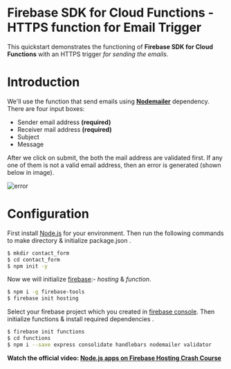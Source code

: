 # Firebase SDK for Cloud Functions - HTTPS function for Email Trigger

This quickstart demonstrates the functioning of **Firebase SDK for Cloud Functions** with an HTTPS trigger *for sending the emails*.

# Introduction 
We'll use the function that send emails using **[Nodemailer](https://www.npmjs.com/package/nodemailer)** dependency. There are four input boxes:
- Sender email address **(required)**
- Receiver mail address **(required)**
- Subject
- Message

After we click on submit, the both the mail address are validated first. If any one of them is not a valid email address, then an error is generated (shown below in image).

![error](https://res.cloudinary.com/dzdj5vlz4/image/upload/v1554367826/error_contact.png)

#  Configuration

First install [Node.js](https://nodejs.org/en/download/) for your environment.
Then run the following commands to make directory & initialize package.json .
```sh
$ mkdir contact_form
$ cd contact_form
$ npm init -y
```

Now we will initialize [firebase](https://firebase.google.com/):- *hosting* & *function*.
```sh
$ npm i -g firebase-tools
$ firebase init hosting
```
 Select your firebase project which you created in [firebase console](https://firebase.google.com/). Then initialize functions & install required dependencies .
```sh
$ firebase init functions
$ cd functions
$ npm i --save express consolidate handlebars nodemailer validator
```

**Watch the official video: [Node.js apps on Firebase Hosting Crash Course](https://youtu.be/LOeioOKUKI8)**